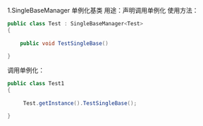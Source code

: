 1.SingleBaseManager 单例化基类
用途：声明调用单例化
使用方法：
```c#
public class Test : SingleBaseManager<Test>
{
    
    public void TestSingleBase() 

}

```
调用单例化：
```c#
public class Test1
{
    
     Test.getInstance().TestSingleBase();

}

```